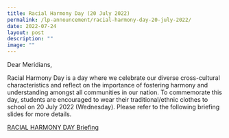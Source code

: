 ```yaml
---
title: Racial Harmony Day (20 July 2022)
permalink: /lp-announcement/racial-harmony-day-20-july-2022/
date: 2022-07-24
layout: post
description: ""
image: ""
---
```

Dear Meridians,

Racial Harmony Day is a day where we celebrate our diverse cross-cultural characteristics and reflect on the importance of fostering harmony and understanding amongst all communities in our nation. To commemorate this day, students are encouraged to wear their traditional/ethnic clothes to school on 20 July 2022 (Wednesday). Please refer to the following briefing slides for more details.

[RACIAL HARMONY DAY Briefing](/files/RACIAL-HARMONY-DAY-Briefing.pdf)
